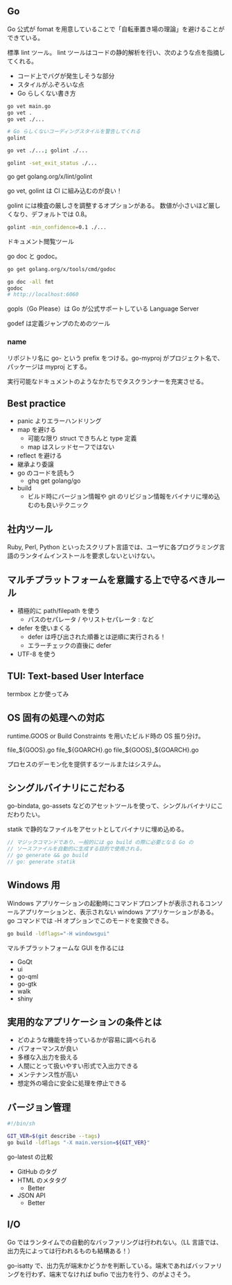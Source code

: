 ## Go

Go 公式が fomat を用意していることで「自転車置き場の理論」を避けることができている。

標準 lint ツール。
lint ツールはコードの静的解析を行い、次のような点を指摘してくれる。

- コード上でバグが発生しそうな部分
- スタイルがふぞろいな点
- Go らしくない書き方

``` sh
go vet main.go
go vet .
go vet ./...

# Go らしくないコーディングスタイルを警告してくれる
golint

go vet ./...; golint ./...

golint -set_exit_status ./...
```

go get golang.org/x/lint/golint

go vet, golint は CI に組み込むのが良い！

golint には検査の厳しさを調整するオプションがある。
数値が小さいほど厳しくなり、デフォルトでは 0.8。

``` sh
golint -min_confidence=0.1 ./...
```

ドキュメント閲覧ツール

go doc と godoc。

``` sh
go get golang.org/x/tools/cmd/godoc

go doc -all fmt
godoc
# http://localhost:6060
```

gopls（Go Please）は Go が公式サポートしている Language Server 

godef は定義ジャンプのためのツール

### name

リポジトリ名に go- という prefix をつける。go-myproj がプロジェクト名で、パッケージは myproj とする。

実行可能なドキュメントのようなかたちでタスクランナーを充実させる。


## Best practice

- panic よりエラーハンドリング
- map を避ける
    - 可能な限り struct できちんと type 定義
    - map はスレッドセーフではない
- reflect を避ける
- 継承より委譲
- go のコードを読もう
    - ghq get golang/go
- build
    - ビルド時にバージョン情報や git のリビジョン情報をバイナリに埋め込むのも良いテクニック



## 社内ツール

Ruby, Perl, Python といったスクリプト言語では、ユーザに各プログラミング言語のランタイムインストールを要求しないといけない。

## マルチプラットフォームを意識する上で守るべきルール
- 積極的に path/filepath を使う
    - パスのセパレータ / やリストセパレータ : など
- defer を使いまくる
    - defer は呼び出された順番とは逆順に実行される！
    - エラーチェックの直後に defer
- UTF-8 を使う

## TUI: Text-based User Interface
termbox とか使ってみ

## OS 固有の処理への対応

runtime.GOOS or Build Constraints を用いたビルド時の OS 振り分け。

file_${GOOS}.go
file_${GOARCH}.go
file_${GOOS}_${GOARCH}.go

プロセスのデーモン化を提供するツールまたはシステム。

## シングルバイナリにこだわる

go-bindata, go-assets などのアセットツールを使って、シングルバイナリにこだわりたい。

statik で静的なファイルをアセットとしてバイナリに埋め込める。

``` go
// マジックコマンドであり、一般的には go build の際に必要となる Go の
// ソースファイルを自動的に生成する目的で使用される。
// go generate && go build
// go: generate statik
```

## Windows 用

Windows アプリケーションの起動時にコマンドプロンプトが表示されるコンソールアプリケーションと、表示されない windows アプリケーションがある。
go コマンドでは -H オプションでこのモードを変換できる。

``` sh
go build -ldflags="-H windowsgui"
```

マルチプラットフォームな GUI を作るには

- GoQt
- ui
- go-qml
- go-gtk
- walk
- shiny


## 実用的なアプリケーションの条件とは
- どのような機能を持っているかが容易に調べられる
- パフォーマンスが良い
- 多様な入出力を扱える
- 人間にとって扱いやすい形式で入出力できる
- メンテナンス性が高い
- 想定外の場合に安全に処理を停止できる


## バージョン管理

``` sh
#!/bin/sh

GIT_VER=$(git describe --tags)
go build -ldflags "-X main.version=${GIT_VER}"
```

go-latest の比較

- GitHub のタグ
- HTML のメタタグ
    - Better
- JSON API
    - Better


## I/O

Go ではランタイムでの自動的なバッファリングは行われない。（LL 言語では、出力先によっては行われるものも結構ある！）

go-isatty で、出力先が端末かどうかを判断している。端末であればバッファリングを行わず、端末でなければ bufio で出力を行う、のがよさそう。




